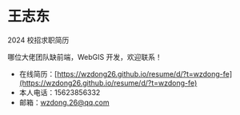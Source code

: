 # 王志东

2024 校招求职简历

哪位大佬团队缺前端，WebGIS 开发，欢迎联系！

- 在线简历：[https://wzdong26.github.io/resume/d/?t=wzdong-fe](https://wzdong26.github.io/resume/d/?t=wzdong-fe)
- 本人电话：15623856332
- 邮箱：wzdong.26@qq.com
